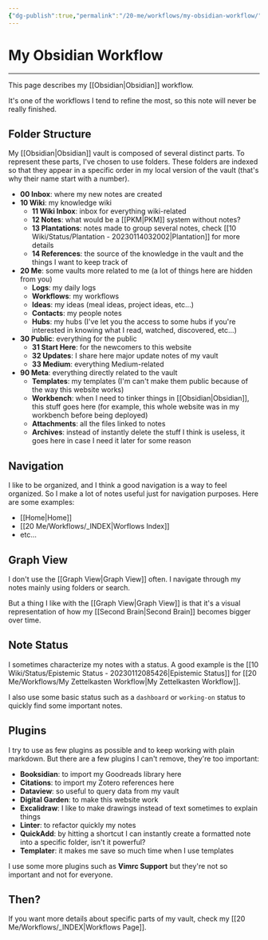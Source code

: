 ```yaml
---
{"dg-publish":true,"permalink":"/20-me/workflows/my-obsidian-workflow/"}
---
```


# My Obsidian Workflow
---
This page describes my [[Obsidian\|Obsidian]] workflow.

It's one of the workflows I tend to refine the most, so this note will never be really finished.

## Folder Structure
My [[Obsidian\|Obsidian]] vault is composed of several distinct parts. To represent these parts, I've chosen to use folders. These folders are indexed so that they appear in a specific order in my local version of the vault (that's why their name start with a number).

- **00 Inbox**: where my new notes are created
- **10 Wiki**: my knowledge wiki
	- **11 Wiki Inbox**: inbox for everything wiki-related
	- **12 Notes**: what would be a [[PKM\|PKM]] system without notes?
	- **13 Plantations**: notes made to group several notes, check [[10 Wiki/Status/Plantation - 20230114032002\|Plantation]] for more details
	- **14 References**: the source of the knowledge in the vault and the things I want to keep track of
- **20 Me**: some vaults more related to me (a lot of things here are hidden from you)
	- **Logs**: my daily logs 
	- **Workflows**: my workflows
	- **Ideas**: my ideas (meal ideas, project ideas, etc...)
	- **Contacts**: my people notes
	- **Hubs**: my hubs (I've let you the access to some hubs if you're interested in knowing what I read, watched, discovered, etc...)
- **30 Public**: everything for the public
	- **31 Start Here**: for the newcomers to this website
	- **32 Updates**: I share here major update notes of my vault
	- **33 Medium**: everything Medium-related
- **90 Meta**: everything directly related to the vault
	- **Templates**: my templates (I'm can't make them public because of the way this website works)
	- **Workbench**: when I need to tinker things in [[Obsidian\|Obsidian]], this stuff goes here (for example, this whole website was in my workbench before being deployed)
	- **Attachments**: all the files linked to notes
	- **Archives**: instead of instantly delete the stuff I think is useless, it goes here in case I need it later for some reason

## Navigation
I like to be organized, and I think a good navigation is a way to feel organized. So I make a lot of notes useful just for navigation purposes. Here are some examples:
- [[Home\|Home]]
- [[20 Me/Workflows/_INDEX\|Worflows Index]]
- etc...

## Graph View
I don't use the [[Graph View\|Graph View]] often. I navigate through my notes mainly using folders or search.

But a thing I like with the [[Graph View\|Graph View]] is that it's a visual representation of how my [[Second Brain\|Second Brain]] becomes bigger over time.

## Note Status
I sometimes characterize my notes with a status. A good example is the [[10 Wiki/Status/Epistemic Status - 20230112085426\|Epistemic Status]] for [[20 Me/Workflows/My Zettelkasten Workflow\|My Zettelkasten Workflow]].

I also use some basic status such as a `dashboard` or `working-on` status to quickly find some important notes.

## Plugins
I try to use as few plugins as possible and to keep working with plain markdown. But there are a few plugins I can't remove, they're too important:

- **Booksidian**: to import my Goodreads library here
- **Citations**: to import my Zotero references here
- **Dataview**: so useful to query data from my vault
- **Digital Garden**: to make this website work
- **Excalidraw**: I like to make drawings instead of text sometimes to explain things
- **Linter**: to refactor quickly my notes
- **QuickAdd**: by hitting a shortcut I can instantly create a formatted note into a specific folder, isn't it powerful?
- **Templater**: it makes me save so much time when I use templates

I use some more plugins such as **Vimrc Support** but they're not so important and not for everyone.


## Then?
If you want more details about specific parts of my vault, check my [[20 Me/Workflows/_INDEX\|Workflows Page]].